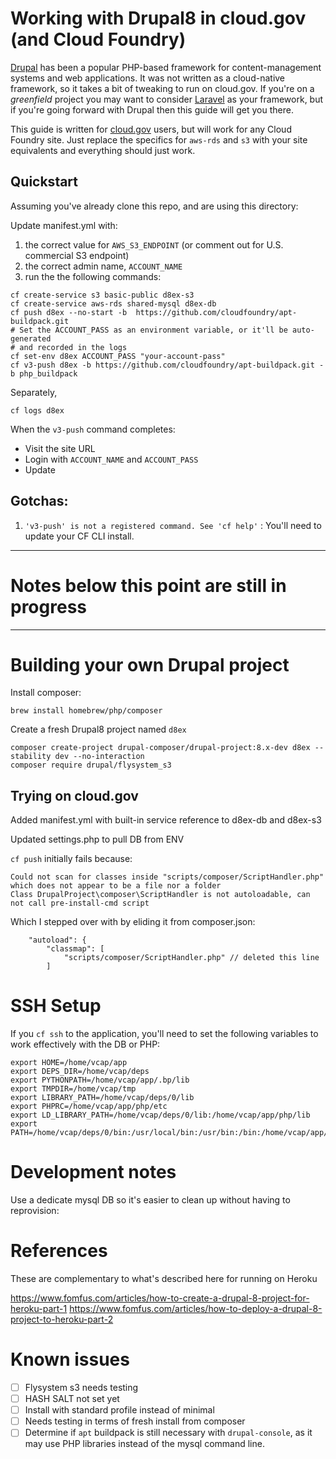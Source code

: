 # Working with Drupal8 in cloud.gov (and Cloud Foundry)

[Drupal](https://drupal.org) has been a popular PHP-based framework for content-management systems and web applications. It was not written as a cloud-native framework, so it takes a bit of tweaking to run on cloud.gov. If you're on a _greenfield_ project you may want to consider [Laravel](https://laravel.com) as your framework, but if you're going forward with Drupal then this guide will get you there.

This guide is written for [cloud.gov](https://cloud.gov/) users, but will work for any Cloud Foundry site. Just replace the specifics for `aws-rds` and `s3` with your site equivalents and everything should just work.

## Quickstart

Assuming you've already clone this repo, and are using this directory:

Update manifest.yml with:

1. the correct value for `AWS_S3_ENDPOINT` (or comment out for U.S. commercial S3 endpoint)
1. the correct admin name, `ACCOUNT_NAME`
1. run the the following commands:


```
cf create-service s3 basic-public d8ex-s3
cf create-service aws-rds shared-mysql d8ex-db
cf push d8ex --no-start -b  https://github.com/cloudfoundry/apt-buildpack.git
# Set the ACCOUNT_PASS as an environment variable, or it'll be auto-generated
# and recorded in the logs
cf set-env d8ex ACCOUNT_PASS "your-account-pass"
cf v3-push d8ex -b https://github.com/cloudfoundry/apt-buildpack.git -b php_buildpack
```

Separately, 
```
cf logs d8ex
```

When the `v3-push` command completes:
- Visit the site URL
- Login with `ACCOUNT_NAME` and `ACCOUNT_PASS`
- Update 

## Gotchas:

1. `'v3-push' is not a registered command. See 'cf help'` : You'll need to update your CF CLI install.


----

# Notes below this point are still in progress

----
# Building your own Drupal project


Install composer:

```
brew install homebrew/php/composer
```

Create a fresh Drupal8 project named `d8ex`
```
composer create-project drupal-composer/drupal-project:8.x-dev d8ex --stability dev --no-interaction
composer require drupal/flysystem_s3
```

## Trying on cloud.gov

Added manifest.yml with built-in service reference to d8ex-db and d8ex-s3

Updated settings.php to pull DB from ENV 

`cf push` initially fails because:

```
Could not scan for classes inside "scripts/composer/ScriptHandler.php" which does not appear to be a file nor a folder
Class DrupalProject\composer\ScriptHandler is not autoloadable, can not call pre-install-cmd script
```

Which I stepped over with by eliding it from composer.json:

```
    "autoload": {
        "classmap": [
            "scripts/composer/ScriptHandler.php" // deleted this line
        ]
```


# SSH Setup

If you `cf ssh` to the application, you'll need to set the following variables to work effectively with the DB or PHP:

```
export HOME=/home/vcap/app
export DEPS_DIR=/home/vcap/deps
export PYTHONPATH=/home/vcap/app/.bp/lib
export TMPDIR=/home/vcap/tmp
export LIBRARY_PATH=/home/vcap/deps/0/lib
export PHPRC=/home/vcap/app/php/etc
export LD_LIBRARY_PATH=/home/vcap/deps/0/lib:/home/vcap/app/php/lib
export PATH=/home/vcap/deps/0/bin:/usr/local/bin:/usr/bin:/bin:/home/vcap/app/php/bin:/home/vcap/app/php/sbin
```

# Development notes

Use a dedicate mysql DB so it's easier to clean up without having to reprovision:

# References

These are complementary to what's described here for running on Heroku

https://www.fomfus.com/articles/how-to-create-a-drupal-8-project-for-heroku-part-1
https://www.fomfus.com/articles/how-to-deploy-a-drupal-8-project-to-heroku-part-2


# Known issues

- [ ] Flysystem s3 needs testing
- [ ] HASH SALT not set yet
- [ ] Install with standard profile instead of minimal
- [ ] Needs testing in terms of fresh install from composer
- [ ] Determine if `apt` buildpack is still necessary with `drupal-console`, as it may use PHP libraries instead of the mysql command line.